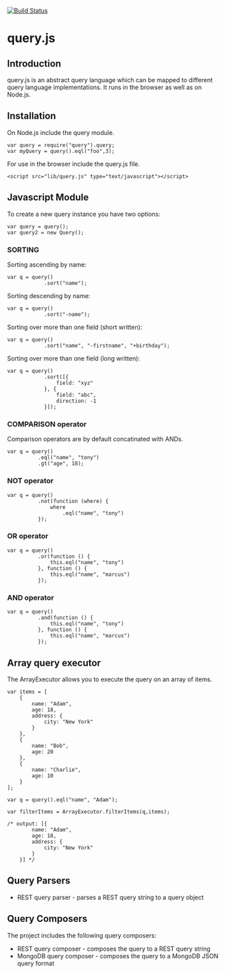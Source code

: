 [![Build Status](https://travis-ci.org/it-ony/query.js.png?branch=master)](https://travis-ci.org/it-ony/query.js)

# query.js
## Introduction

query.js is an abstract query language which can be mapped to different query language implementations. 
It runs in the browser as well as on Node.js.

## Installation
On Node.js include the query module.

    var query = require("query").query;
    var myQuery = query().eql("foo",3);

For use in the browser include the query.js file.

    <script src="lib/query.js" type="text/javascript"></script> 

## Javascript Module

To create a new query instance you have two options:

    var query = query();
    var query2 = new Query();


### SORTING
    
Sorting ascending by name:
    
    var q = query()
                .sort("name");

Sorting descending by name:

    var q = query()
                .sort("-name");
    
Sorting over more than one field (short written):
    
    var q = query()
                .sort("name", "-firstname", "+birthday");

Sorting over more than one field (long written):

    var q = query()
                .sort([{
                    field: "xyz"
                }, {
                    field: "abc",
                    direction: -1
                }]);
   
### COMPARISON operator

Comparison operators are by default concatinated with ANDs.

    var q = query()
              .eql("name", "tony")
              .gt("age", 18);
              
   
### NOT operator

    var q = query()
              .not(function (where) {
                  where
                      .eql("name", "tony")
              });
   
### OR operator
    
    var q = query()
              .or(function () {
                  this.eql("name", "tony")
              }, function () {
                  this.eql("name", "marcus")
              });

### AND operator
    var q = query()
              .and(function () {
                  this.eql("name", "tony")
              }, function () {
                  this.eql("name", "marcus")
              });
    

    
    
## Array query executor

The ArrayExecutor allows you to execute the query on an array of items.
    
    var items = [
        {
            name: "Adam",
            age: 18,
            address: {
                city: "New York"
            }
        },
        {
            name: "Bob",
            age: 20
        },
        {
            name: "Charlie",
            age: 10
        }
    ];
    
    var q = query().eql("name", "Adam");

    var filterItems = ArrayExecutor.filterItems(q,items);
    
    /* output: [{
            name: "Adam",
            age: 18,
            address: {
                city: "New York"
            }
        }] */
    


## Query Parsers
* REST query parser - parses a REST query string to a query object

## Query Composers

The project includes the following query composers:
* REST query composer - composes the query to a REST query string
* MongoDB query composer - composes the query to a MongoDB JSON query format

